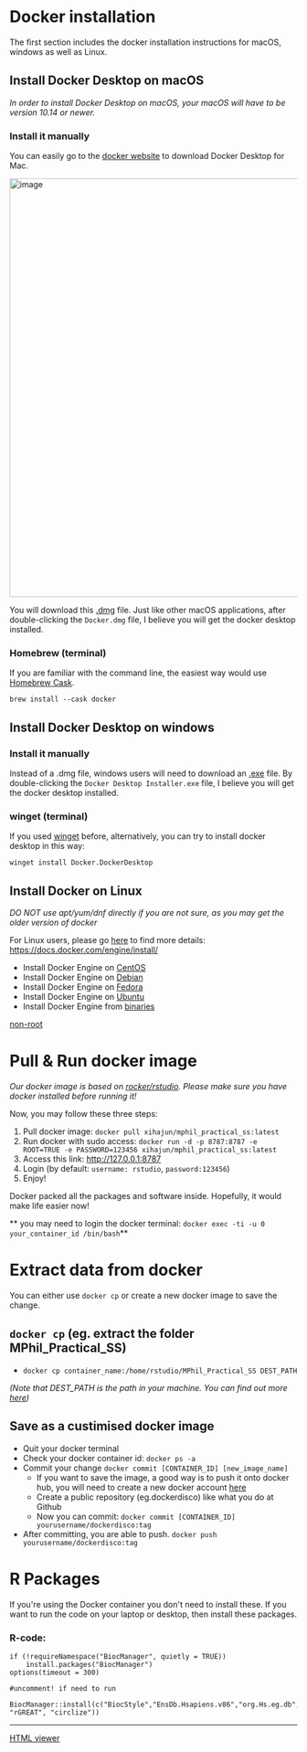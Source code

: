 # Docker installation
The first section includes the docker installation instructions for macOS, windows as well as Linux.

## Install Docker Desktop on macOS
_In order to install Docker Desktop on macOS, your macOS will have to be version 10.14 or newer._

### Install it manually
You can easily go to the [docker website](https://www.docker.com/products/docker-desktop) to download Docker Desktop for Mac.

<img width="733" alt="image" src="https://user-images.githubusercontent.com/25631641/110496385-549b4b00-80ed-11eb-888c-a4baf9ecc313.png">

You will download this [.dmg](https://desktop.docker.com/mac/stable/Docker.dmg) file. Just like other macOS applications, after double-clicking the `Docker.dmg` file, I believe you will get the docker desktop installed.

### Homebrew (terminal)
If you are familiar with the command line, the easiest way would use [Homebrew Cask](https://github.com/Homebrew/homebrew-cask).

```
brew install --cask docker
```

## Install Docker Desktop on windows
### Install it manually
Instead of a .dmg file, windows users will need to download an [.exe](https://desktop.docker.com/win/stable/Docker%20Desktop%20Installer.exe) file. By double-clicking the `Docker Desktop Installer.exe` file, I believe you will get the docker desktop installed.

### winget (terminal)
If you used [winget](https://docs.microsoft.com/en-us/windows/package-manager/winget/) before, alternatively, you can try to install docker desktop in this way:
```
winget install Docker.DockerDesktop
```

## Install Docker on Linux
_DO NOT use apt/yum/dnf directly if you are not sure, as you may get the older version of docker_

For Linux users, please go [here](https://docs.docker.com/engine/install/) to find more details: https://docs.docker.com/engine/install/

- Install Docker Engine on [CentOS](https://docs.docker.com/engine/install/centos/)
- Install Docker Engine on [Debian](https://docs.docker.com/engine/install/debian/)
- Install Docker Engine on [Fedora](https://docs.docker.com/engine/install/fedora/)
- Install Docker Engine on [Ubuntu](https://docs.docker.com/engine/install/ubuntu/)
- Install Docker Engine from [binaries](https://docs.docker.com/engine/install/binaries/)

[non-root](https://docs.docker.com/engine/install/linux-postinstall/)

# Pull & Run docker image
_Our docker image is based on [rocker/rstudio](https://hub.docker.com/r/rocker/rstudio). Please make sure you have docker installed before running it!_

Now, you may follow these three steps:
1. Pull docker image: `docker pull xihajun/mphil_practical_ss:latest`
2. Run docker with sudo access: `docker run -d -p 8787:8787 -e ROOT=TRUE -e PASSWORD=123456 xihajun/mphil_practical_ss:latest`
3. Access this link: http://127.0.0.1:8787
4. Login (by default: `username: rstudio`, `password:123456`)
5. Enjoy!

Docker packed all the packages and software inside. Hopefully, it would make life easier now!

** you may need to login the docker terminal: `docker exec -ti -u 0 your_container_id /bin/bash`**

# Extract data from docker
You can either use `docker cp` or create a new docker image to save the change.
## `docker cp` (eg. extract the folder MPhil_Practical_SS)
- `docker cp container_name:/home/rstudio/MPhil_Practical_SS DEST_PATH`


_(Note that DEST_PATH is the path in your machine. You can find out more [here](https://docs.docker.com/engine/reference/commandline/cp/))_

## Save as a custimised docker image 
- Quit your docker terminal
- Check your docker container id: `docker ps -a`
- Commit your change `docker commit [CONTAINER_ID] [new_image_name]`
  - If you want to save the image, a good way is to push it onto docker hub, you will need to create a new docker account [here](https://hub.docker.com)
  - Create a public repository (eg.dockerdisco) like what you do at Github
  - Now you can commit: `docker commit [CONTAINER_ID] yourusername/dockerdisco:tag`
- After committing, you are able to push. `docker push yourusername/dockerdisco:tag`


# R Packages
If you're using the Docker container you don't need to install these. If you want to run the code on your laptop or desktop, then install these packages.

### R-code:
```{}
if (!requireNamespace("BiocManager", quietly = TRUE))
    install.packages("BiocManager")
options(timeout = 300)

#uncomment! if need to run

BiocManager::install(c("BiocStyle","EnsDb.Hsapiens.v86","org.Hs.eg.db","STRINGdb","ChIPpeakAnno","GenomicRanges","EnsDb.Hsapiens.v86","rGREAT","circlize","rGREAT","circlize","STRINGdb", "rGREAT", "circlize"))
```

----------

[HTML viewer](http://www.edu-ing.cn/sslab/tutorial.html)

